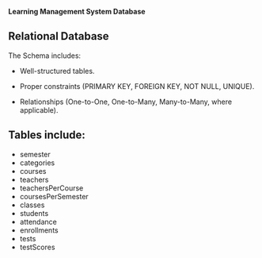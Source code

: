 **Learning Management System Database**

## Relational Database
The Schema includes:
- Well-structured tables.

- Proper constraints (PRIMARY KEY, FOREIGN KEY, NOT NULL, UNIQUE).

- Relationships (One-to-One, One-to-Many, Many-to-Many, where applicable).

## Tables include:
- semester
- categories
- courses
- teachers
- teachersPerCourse
- coursesPerSemester
- classes
- students
- attendance
- enrollments
- tests
- testScores